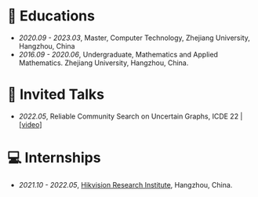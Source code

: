 
# 📖 Educations
- *2020.09 - 2023.03*, Master, Computer Technology, Zhejiang University, Hangzhou, China 
- *2016.09 - 2020.06*, Undergraduate, Mathematics and Applied Mathematics. Zhejiang University, Hangzhou, China. 


# 💬 Invited Talks
- *2022.05*, Reliable Community Search on Uncertain Graphs, ICDE 22 \| [\[video\]](https://www.youtube.com/watch?v=MAV-Ac6WVs8&ab_channel=%E9%92%B1%E8%B6%85%E5%A4%9A)

# 💻 Internships
- *2021.10 - 2022.05*, [Hikvision Research Institute](https://www.hikvision.com/cn/document/2022-04-29/), Hangzhou, China.
